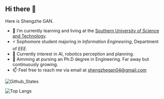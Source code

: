 ## Hi there 👋

Here is Shengzhe GAN.

- 🔭 I’m currently learning and living at the [Southern University of Science and Technology](sustech.edu.cn).
- ⚡ Sophomore student majoring in *Information Engineering*, Department of *EEE*.
- 🤔 Currently interest in AI, robotics perception and planning.
- 🌱 Aimming at pursing an Ph.D degree in Engineering. Far away but continuously growing.
- 📫 Feel free to reach me via email at [shengzhegan04@gmail.com](shengzhegan04@gmail.com)


![Github_States](https://github-readme-stats-rosy-kappa.vercel.app/api?username=Lgx521&hide_border=true)   

![Top Langs](https://github-readme-stats-rosy-kappa.vercel.app/api/top-langs/?username=Wendy-Ying&layout=compact&hide_border=true&size_weight=0.05&count_weight=0.9&langs_count=10&hide=assembly,makefile,html)


<!--
**Lgx521/Lgx521** is a ✨ _special_ ✨ repository because its `README.md` (this file) appears on your GitHub profile.

Here are some ideas to get you started:

- 🔭 I’m currently working on ...
- 🌱 I’m currently learning ...
- 👯 I’m looking to collaborate on ...
- 🤔 I’m looking for help with ...
- 💬 Ask me about ...
- 📫 How to reach me: ...
- 😄 Pronouns: ...
- ⚡ Fun fact: ...
-->
